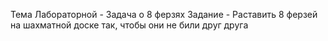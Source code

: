 Тема Лабораторной - Задача о 8 ферзях
Задание - Раставить 8 ферзей на шахматной доске так, чтобы они не били друг друга


